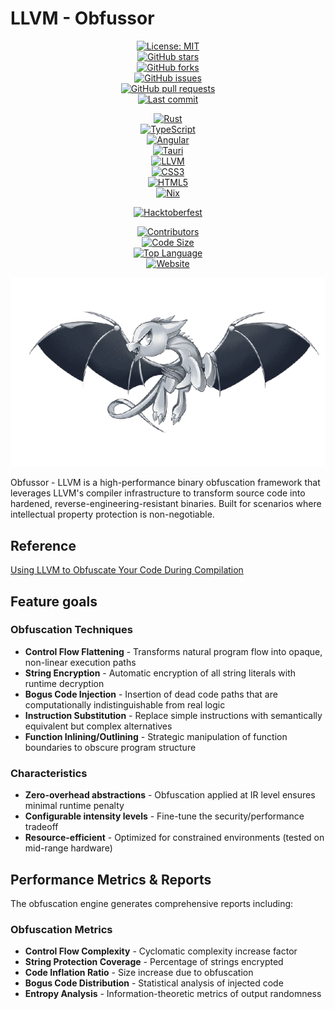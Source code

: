 # LLVM - Obfussor
<!-- Badges section -->
<div align="center">

[![License: MIT](https://img.shields.io/badge/License-MIT-yellow.svg)](./LICENSE)  
[![GitHub stars](https://img.shields.io/github/stars/matrixbytes/Obfussor)](https://github.com/matrixbytes/Obfussor/stargazers)  
[![GitHub forks](https://img.shields.io/github/forks/matrixbytes/Obfussor)](https://github.com/matrixbytes/Obfussor/network/members)  
[![GitHub issues](https://img.shields.io/github/issues/matrixbytes/Obfussor)](https://github.com/matrixbytes/Obfussor/issues)  
[![GitHub pull requests](https://img.shields.io/github/issues-pr/matrixbytes/Obfussor)](https://github.com/matrixbytes/Obfussor/pulls)  
[![Last commit](https://img.shields.io/github/last-commit/matrixbytes/Obfussor)](https://github.com/matrixbytes/Obfussor/commits/main)  

[![Rust](https://img.shields.io/badge/rust-%23000000.svg?style=flat&logo=rust&logoColor=white)](https://www.rust-lang.org/)  
[![TypeScript](https://img.shields.io/badge/typescript-%23007ACC.svg?style=flat&logo=typescript&logoColor=white)](https://www.typescriptlang.org/)  
[![Angular](https://img.shields.io/badge/angular-%23DD0031.svg?style=flat&logo=angular&logoColor=white)](https://angular.io/)  
[![Tauri](https://img.shields.io/badge/tauri-%2324C8DB.svg?style=flat&logo=tauri&logoColor=%23FFFFFF)](https://tauri.app/)  
[![LLVM](https://img.shields.io/badge/LLVM-262D3A?style=flat&logo=llvm&logoColor=white)](https://llvm.org/)  
[![CSS3](https://img.shields.io/badge/css3-%231572B6.svg?style=flat&logo=css3&logoColor=white)](https://www.w3.org/Style/CSS/)  
[![HTML5](https://img.shields.io/badge/html5-%23E34F26.svg?style=flat&logo=html5&logoColor=white)](https://developer.mozilla.org/docs/Web/HTML)  
[![Nix](https://img.shields.io/badge/NIX-5277C3.svg?style=flat&logo=NixOS&logoColor=white)](https://nixos.org/)

[![Hacktoberfest](https://img.shields.io/badge/Hacktoberfest-friendly-blueviolet)](https://hacktoberfest.com/)

[![Contributors](https://img.shields.io/github/contributors/matrixbytes/Obfussor)](https://github.com/matrixbytes/Obfussor/graphs/contributors)  
[![Code Size](https://img.shields.io/github/languages/code-size/matrixbytes/Obfussor)](https://github.com/matrixbytes/Obfussor)  
[![Top Language](https://img.shields.io/github/languages/top/matrixbytes/Obfussor)](https://github.com/matrixbytes/Obfussor)  
[![Website](https://img.shields.io/website?url=https%3A%2F%2Fmatrixbytes.github.io%2FObfussor%2F)](https://matrixbytes.github.io/Obfussor/)

![Obfucc](./assets/llvm-obfucc.png)
</div>

Obfussor - LLVM is a high-performance binary obfuscation framework that leverages LLVM's compiler infrastructure to transform source code into hardened, reverse-engineering-resistant binaries. Built for scenarios where intellectual property protection is non-negotiable.

## Reference

[Using LLVM to Obfuscate Your Code During Compilation](https://www.apriorit.com/dev-blog/687-reverse-engineering-llvm-obfuscation)

## Feature goals

### Obfuscation Techniques

- **Control Flow Flattening** - Transforms natural program flow into opaque, non-linear execution paths
- **String Encryption** - Automatic encryption of all string literals with runtime decryption
- **Bogus Code Injection** - Insertion of dead code paths that are computationally indistinguishable from real logic
- **Instruction Substitution** - Replace simple instructions with semantically equivalent but complex alternatives
- **Function Inlining/Outlining** - Strategic manipulation of function boundaries to obscure program structure

### Characteristics

- **Zero-overhead abstractions** - Obfuscation applied at IR level ensures minimal runtime penalty
- **Configurable intensity levels** - Fine-tune the security/performance tradeoff
- **Resource-efficient** - Optimized for constrained environments (tested on mid-range hardware)

## Performance Metrics & Reports

The obfuscation engine generates comprehensive reports including:

### Obfuscation Metrics

- **Control Flow Complexity** - Cyclomatic complexity increase factor
- **String Protection Coverage** - Percentage of strings encrypted
- **Code Inflation Ratio** - Size increase due to obfuscation
- **Bogus Code Distribution** - Statistical analysis of injected code
- **Entropy Analysis** - Information-theoretic metrics of output randomness
